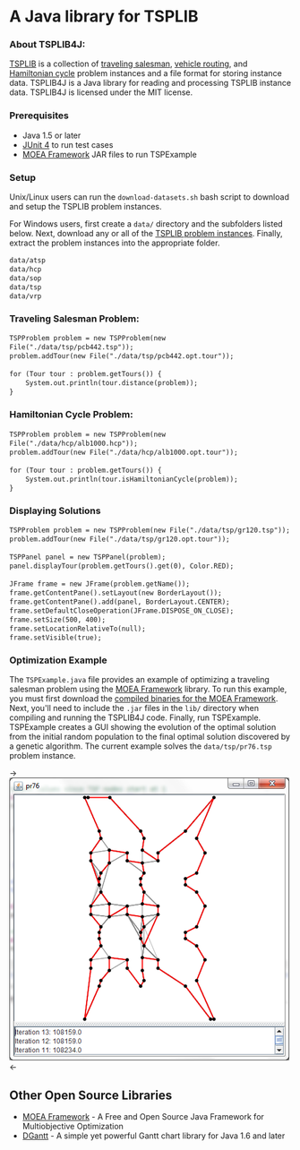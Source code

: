 A Java library for TSPLIB
===

### About TSPLIB4J:

[TSPLIB](http://comopt.ifi.uni-heidelberg.de/software/TSPLIB95/) is a collection
of [traveling salesman](http://en.wikipedia.org/wiki/Travelling_salesman_problem),
[vehicle routing](http://en.wikipedia.org/wiki/Vehicle_routing_problem), and
[Hamiltonian cycle](http://en.wikipedia.org/wiki/Hamiltonian_path_problem)
problem instances and a file format for storing instance data.  TSPLIB4J is a
Java library for reading and processing TSPLIB instance data.  TSPLIB4J is
licensed under the MIT license.

### Prerequisites

  - Java 1.5 or later
  - [JUnit 4](http://www.junit.org/) to run test cases
  - [MOEA Framework](http://www.moeaframework.org/) JAR files to run TSPExample
  
### Setup

Unix/Linux users can run the `download-datasets.sh` bash script to download and
setup the TSPLIB problem instances.

For Windows users, first create a `data/` directory and the subfolders listed
below.  Next, download any or all of the
[TSPLIB problem instances](http://comopt.ifi.uni-heidelberg.de/software/TSPLIB95/).
Finally, extract the problem instances into the appropriate folder.

    data/atsp
    data/hcp
    data/sop
    data/tsp
    data/vrp

### Traveling Salesman Problem:

    TSPProblem problem = new TSPProblem(new File("./data/tsp/pcb442.tsp"));
    problem.addTour(new File("./data/tsp/pcb442.opt.tour"));
    		
    for (Tour tour : problem.getTours()) {
    	System.out.println(tour.distance(problem));
    }
    
### Hamiltonian Cycle Problem:

    TSPProblem problem = new TSPProblem(new File("./data/hcp/alb1000.hcp"));
    problem.addTour(new File("./data/hcp/alb1000.opt.tour"));
    
    for (Tour tour : problem.getTours()) {
    	System.out.println(tour.isHamiltonianCycle(problem));
    }
    
### Displaying Solutions

    TSPProblem problem = new TSPProblem(new File("./data/tsp/gr120.tsp"));
    problem.addTour(new File("./data/tsp/gr120.opt.tour"));
    
    TSPPanel panel = new TSPPanel(problem);
    panel.displayTour(problem.getTours().get(0), Color.RED);
		
    JFrame frame = new JFrame(problem.getName());
    frame.getContentPane().setLayout(new BorderLayout());
    frame.getContentPane().add(panel, BorderLayout.CENTER);
    frame.setDefaultCloseOperation(JFrame.DISPOSE_ON_CLOSE);
    frame.setSize(500, 400);
    frame.setLocationRelativeTo(null);
    frame.setVisible(true);
    
### Optimization Example

The `TSPExample.java` file provides an example of optimizing a traveling
salesman problem using the [MOEA Framework](http://www.moeaframework.org)
library.  To run this example, you must first download the [compiled binaries
for the MOEA Framework](http://www.moeaframework.org/downloads.html).  Next,
you'll need to include the `.jar` files in the `lib/` directory when compiling
and running the TSPLIB4J code.  Finally, run TSPExample.  TSPExample creates a
GUI showing the evolution of the optimal solution from the initial random
population to the final optimal solution discovered by a genetic algorithm.
The current example solves the `data/tsp/pr76.tsp` problem instance.

->![Screenshot of TSPLIB4J](screenshot.png "Screenshot of TSPLIB4J")<-


Other Open Source Libraries
---
  - [MOEA Framework](http://www.moeaframework.org) - A Free and Open Source Java Framework for Multiobjective Optimization
  - [DGantt](http://sourceforge.net/projects/dgantt/) - A simple yet powerful Gantt chart library for Java 1.6 and later
